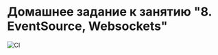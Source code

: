 # Домашнее задание к занятию "8. EventSource, Websockets"

![CI](https://github.com/Nick-Major/Chat/actions/workflows/web.yml/badge.svg)